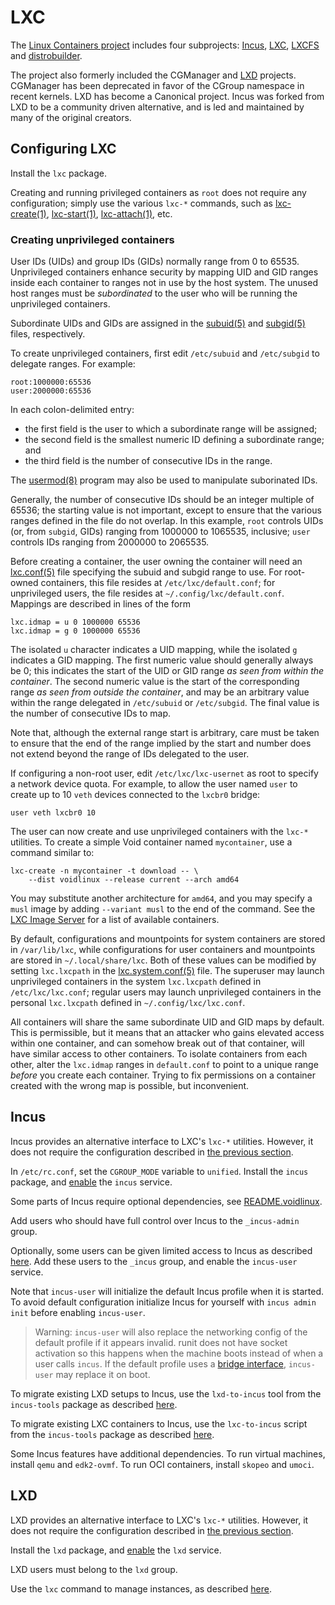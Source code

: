 # LXC

The [Linux Containers project](https://linuxcontainers.org/) includes four
subprojects: [Incus](https://linuxcontainers.org/incus/introduction/),
[LXC](https://linuxcontainers.org/lxc/introduction/),
[LXCFS](https://linuxcontainers.org/lxcfs/introduction/) and
[distrobuilder](https://linuxcontainers.org/distrobuilder/introduction/).

The project also formerly included the CGManager and
[LXD](https://canonical.com/lxd) projects. CGManager has been deprecated in
favor of the CGroup namespace in recent kernels. LXD has become a Canonical
project. Incus was forked from LXD to be a community driven alternative, and is
led and maintained by many of the original creators.

## Configuring LXC

Install the `lxc` package.

Creating and running privileged containers as `root` does not require any
configuration; simply use the various `lxc-*` commands, such as
[lxc-create(1)](https://man.voidlinux.org/lxc-create.1),
[lxc-start(1)](https://man.voidlinux.org/lxc-start.1),
[lxc-attach(1)](https://man.voidlinux.org/lxc-attach.1), etc.

### Creating unprivileged containers

User IDs (UIDs) and group IDs (GIDs) normally range from 0 to 65535.
Unprivileged containers enhance security by mapping UID and GID ranges inside
each container to ranges not in use by the host system. The unused host ranges
must be *subordinated* to the user who will be running the unprivileged
containers.

Subordinate UIDs and GIDs are assigned in the
[subuid(5)](https://man.voidlinux.org/subuid.5) and
[subgid(5)](https://man.voidlinux.org/subgid.5) files, respectively.

To create unprivileged containers, first edit `/etc/subuid` and `/etc/subgid` to
delegate ranges. For example:

```
root:1000000:65536
user:2000000:65536
```

In each colon-delimited entry:

- the first field is the user to which a subordinate range will be assigned;
- the second field is the smallest numeric ID defining a subordinate range; and
- the third field is the number of consecutive IDs in the range.

The [usermod(8)](https://man.voidlinux.org/usermod.8) program may also be used
to manipulate suborinated IDs.

Generally, the number of consecutive IDs should be an integer multiple of 65536;
the starting value is not important, except to ensure that the various ranges
defined in the file do not overlap. In this example, `root` controls UIDs (or,
from `subgid`, GIDs) ranging from 1000000 to 1065535, inclusive; `user` controls
IDs ranging from 2000000 to 2065535.

Before creating a container, the user owning the container will need an
[lxc.conf(5)](https://man.voidlinux.org/lxc.conf.5) file specifying the subuid
and subgid range to use. For root-owned containers, this file resides at
`/etc/lxc/default.conf`; for unprivileged users, the file resides at
`~/.config/lxc/default.conf`. Mappings are described in lines of the form

```
lxc.idmap = u 0 1000000 65536
lxc.idmap = g 0 1000000 65536
```

The isolated `u` character indicates a UID mapping, while the isolated `g`
indicates a GID mapping. The first numeric value should generally always be 0;
this indicates the start of the UID or GID range *as seen from within the
container*. The second numeric value is the start of the corresponding range *as
seen from outside the container*, and may be an arbitrary value within the range
delegated in `/etc/subuid` or `/etc/subgid`. The final value is the number of
consecutive IDs to map.

Note that, although the external range start is arbitrary, care must be taken to
ensure that the end of the range implied by the start and number does not extend
beyond the range of IDs delegated to the user.

If configuring a non-root user, edit `/etc/lxc/lxc-usernet` as root to specify a
network device quota. For example, to allow the user named `user` to create up
to 10 `veth` devices connected to the `lxcbr0` bridge:

```
user veth lxcbr0 10
```

The user can now create and use unprivileged containers with the `lxc-*`
utilities. To create a simple Void container named `mycontainer`, use a command
similar to:

```
lxc-create -n mycontainer -t download -- \
	--dist voidlinux --release current --arch amd64
```

You may substitute another architecture for `amd64`, and you may specify a
`musl` image by adding `--variant musl` to the end of the command. See the [LXC
Image Server](http://images.linuxcontainers.org) for a list of available
containers.

By default, configurations and mountpoints for system containers are stored in
`/var/lib/lxc`, while configurations for user containers and mountpoints are
stored in `~/.local/share/lxc`. Both of these values can be modified by setting
`lxc.lxcpath` in the
[lxc.system.conf(5)](https://man.voidlinux.org/lxc.system.conf.5) file. The
superuser may launch unprivileged containers in the system `lxc.lxcpath` defined
in `/etc/lxc/lxc.conf`; regular users may launch unprivileged containers in the
personal `lxc.lxcpath` defined in `~/.config/lxc/lxc.conf`.

All containers will share the same subordinate UID and GID maps by default. This
is permissible, but it means that an attacker who gains elevated access within
one container, and can somehow break out of that container, will have similar
access to other containers. To isolate containers from each other, alter the
`lxc.idmap` ranges in `default.conf` to point to a unique range *before* you
create each container. Trying to fix permissions on a container created with the
wrong map is possible, but inconvenient.

## Incus

Incus provides an alternative interface to LXC's `lxc-*` utilities. However, it
does not require the configuration described in [the previous section](#lxc).

In `/etc/rc.conf`, set the `CGROUP_MODE` variable to `unified`. Install the
`incus` package, and [enable](../services/index.md#enabling-services) the
`incus` service.

Some parts of Incus require optional dependencies, see
[README.voidlinux](../package-documentation/index.md).

Add users who should have full control over Incus to the `_incus-admin` group.

Optionally, some users can be given limited access to Incus as described
[here](https://linuxcontainers.org/incus/docs/main/howto/projects_confine/#confine-projects-to-specific-incus-users).
Add these users to the `_incus` group, and enable the `incus-user` service.

Note that `incus-user` will initialize the default Incus profile when it is
started. To avoid default configuration initialize Incus for yourself with
`incus admin init` before enabling `incus-user`.

> Warning: `incus-user` will also replace the networking config of the default
> profile if it appears invalid. runit does not have socket activation so this
> happens when the machine boots instead of when a user calls `incus`. If
> the default profile uses a [bridge
> interface](../network/index.md#bridge-interfaces), `incus-user` may replace it
> on boot.

To migrate existing LXD setups to Incus, use the `lxd-to-incus` tool from the
`incus-tools` package as described
[here](https://linuxcontainers.org/incus/docs/main/howto/server_migrate_lxd/).

To migrate existing LXC containers to Incus, use the `lxc-to-incus` script from
the `incus-tools` package as described
[here](https://linuxcontainers.org/incus/docs/main/howto/migrate_from_lxc/).

Some Incus features have additional dependencies. To run virtual machines,
install `qemu` and `edk2-ovmf`. To run OCI containers, install `skopeo` and
`umoci`.

## LXD

LXD provides an alternative interface to LXC's `lxc-*` utilities. However, it
does not require the configuration described in [the previous section](#lxc).

Install the `lxd` package, and [enable](../services/index.md#enabling-services)
the `lxd` service.

LXD users must belong to the `lxd` group.

Use the `lxc` command to manage instances, as described
[here](https://documentation.ubuntu.com/lxd/en/latest/howto/).
